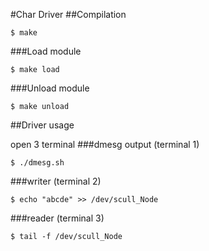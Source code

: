 #Char Driver
##Compilation
```
$ make
```
###Load module
```
$ make load
```
###Unload module
```
$ make unload
```
##Driver usage

open 3 terminal
###dmesg output (terminal 1)
```
$ ./dmesg.sh
```
###writer (terminal 2)
```
$ echo "abcde" >> /dev/scull_Node
```
###reader (terminal 3)
```
$ tail -f /dev/scull_Node
```
